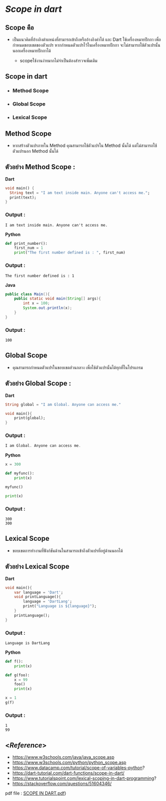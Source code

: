 # ***Scope in dart***

## Scope คือ
* เป็นแนวคิดที่อ้างอิงตำแหน่งที่สามารถเข้าถึงหรืออ้างอิงค่าได้ และ Dart ใช้เครื่องหมายปีกกา เพื่อกำหนดขอบเขตของตัวแปร หากกำหนดตัวแปรไว้ในเครื่องหมายปีกกา จะไม่สามารถใช้ตัวแปรนั้นนอกเครื่องหมายปีกกาได้

    * scopeใช้งานง่ายมากไม่จําเป็นต้องสำรวจเพิ่มเติม 

## Scope in dart 
*   ### Method Scope 
*   ### Global Scope
*   ### Lexical Scope

## Method Scope
* หากสร้างตัวแปรภายใน Method คุณสามารถใช้ตัวแปรใน Method นั้นได้ แต่ไม่สามารถใช้ตัวแปรนอก Method นั้นได้

## ตัวอย่าง Method Scope :
**Dart**
```Dart
void main() {
  String text = "I am text inside main. Anyone can't access me.";
  print(text);
}
```
### Output :
```
I am text inside main. Anyone can't access me.
```

**Python**
```python
def print_number():
    first_num = 1
    print("The first number defined is : ", first_num)
```
### Output :
```
The first number defined is : 1
```

**Java**
```java
public class Main(){
    public static void main(String[] args){
        int x = 100;
        System.out.println(x);
    }
}
```

### Output :
```
100
```

## Global Scope
* คุณสามารถกำหนดตัวแปรในขอบเขตส่วนกลาง เพื่อใช้ตัวแปรนั้นได้ทุกที่ในโปรแกรม

## ตัวอย่าง Global Scope :
**Dart**
```Dart
String global = "I am Global. Anyone can access me."

void main(){
    print(global);
} 
```

### Output :
```Dart
I am Global. Anyone can access me.
```

**Python**
```python
x = 300

def myfunc():
    print(x)

myfunc()

print(x)
```

### Output :
```
300
300
```

## Lexical Scope
* ขอบเขตการทำงานที่ฟังก์ชันด้านในสามารถเข้าถึงตัวแปรที่อยู่ด้านนอกได้

## ตัวอย่าง Lexical Scope
**Dart**
```dart
void main(){
    var language = 'Dart';
    void printLanguage(){
        language = 'DartLang';
        print("Language is ${language}");
    }
    printLanguage();
}
```

### Output :
```
Language is DartLang
```

**Python**
```python
def f():
    print(x)

def g(foo):
    x = 99
    foo()
    print(x)

x = 1
g(f)
```

### Output :
```
1
99
```

## <***Reference***>
* https://www.w3schools.com/java/java_scope.asp
*   https://www.w3schools.com/python/python_scope.asp
*   https://www.datacamp.com/tutorial/scope-of-variables-python?
*   https://dart-tutorial.com/dart-functions/scope-in-dart/
*   https://www.tutorialspoint.com/lexical-scoping-in-dart-programming?
*   https://stackoverflow.com/questions/51604346/


pdf file : [SCOPE IN DART.pdf](https://github.com/soonklang/dart-tutorial/files/12774190/Scope.pdf))
